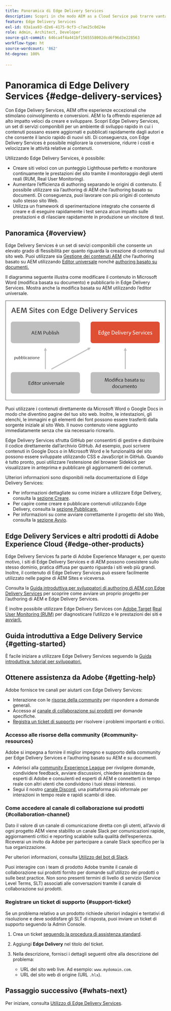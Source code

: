 ```yaml
---
title: Panoramica di Edge Delivery Services
description: Scopri in che modo AEM as a Cloud Service può trarre vantaggio dalle prestazioni e dai punteggi impeccabili di Lighthouse offerti da Edge Delivery Services.
feature: Edge Delivery Services
exl-id: 03a1aa93-d2e6-4175-9cf3-c7ae25c0d24e
role: Admin, Architect, Developer
source-git-commit: 646ca4f4a441bf1565558002dcd6f96d3e228563
workflow-type: ht
source-wordcount: '862'
ht-degree: 100%

---
```



# Panoramica di Edge Delivery Services {#edge-delivery-services}

Con Edge Delivery Services, AEM offre esperienze eccezionali che stimolano coinvolgimento e conversioni. AEM lo fa offrendo esperienze ad alto impatto veloci da creare e sviluppare. Scopri Edge Delivery Services, un set di servizi componibili per un ambiente di sviluppo rapido in cui i contenuti possano essere aggiornati e pubblicati rapidamente dagli autori e che consente il lancio rapido di nuovi siti. Di conseguenza, con Edge Delivery Services è possibile migliorare la conversione, ridurre i costi e velocizzare le attività relative ai contenuti.

Utilizzando Edge Delivery Services, è possibile:

* Creare siti veloci con un punteggio Lighthouse perfetto e monitorare continuamente le prestazioni del sito tramite il monitoraggio degli utenti reali (RUM, Real User Monitoring).
* Aumentare l’efficienza di authoring separando le origini di contenuto. È possibile utilizzare sia l’authoring di AEM che l’authoring basato su documenti. Di conseguenza, puoi lavorare con più origini di contenuto sullo stesso sito Web.
* Utilizza un framework di sperimentazione integrato che consente di creare e di eseguire rapidamente i test senza alcun impatto sulle prestazioni e di rilasciare rapidamente in produzione un vincitore di test.

## Panoramica {#overview}

Edge Delivery Services è un set di sevizi componibili che consente un elevato grado di flessibilità per quanto riguarda la creazione di contenuti sul sito web. Puoi utilizzare sia [Gestione dei contenuti AEM](https://experienceleague.adobe.com/docs/experience-manager-cloud-service/content/sites/authoring/getting-started/concepts.html?lang=it) che l’authoring basato su AEM utilizzando [Editor universale](/help/sites-cloud/authoring/universal-editor/authoring.md) nonché [authoring basato su documenti.](https://www.aem.live/docs/authoring)

Il diagramma seguente illustra come modificare il contenuto in Microsoft Word (modifica basata su documento) e pubblicarlo in Edge Delivery Services. Mostra anche la modifica basata su AEM utilizzando l’editor universale.

![Architettura di Edge Delivery](assets/AEM-with-EDS-publishing-simple2.png)

Puoi utilizzare i contenuti direttamente da Microsoft Word o Google Docs in modo che diventino pagine del tuo sito web. Inoltre, le intestazioni, gli elenchi, le immagini e gli elementi dei font possono essere trasferiti dalla sorgente iniziale al sito Web. Il nuovo contenuto viene aggiunto immediatamente senza che sia necessario ricrearlo.

Edge Delivery Services sfrutta GitHub per consentirti di gestire e distribuire il codice direttamente dall’archivio GitHub. Ad esempio, puoi scrivere contenuti in Google Docs o in Microsoft Word e le funzionalità del sito possono essere sviluppate utilizzando CSS e JavaScript in GitHub. Quando è tutto pronto, puoi utilizzare l’estensione del browser Sidekick per visualizzare in anteprima e pubblicare gli aggiornamenti dei contenuti.

Ulteriori informazioni sono disponibili nella documentazione di Edge Delivery Services:

* Per informazioni dettagliate su come iniziare a utilizzare Edge Delivery, consulta la [sezione Creare](https://www.aem.live/docs/#build).
* Per capire come creare e pubblicare contenuti utilizzando Edge Delivery, consulta la [sezione Pubblicare.](https://www.aem.live/docs/authoring)
* Per informazioni su come avviare correttamente il progetto del sito Web, consulta la [sezione Avvio](https://www.aem.live/docs/#launch).

## Edge Delivery Services e altri prodotti di Adobe Experience Cloud {#edge-other-products}

Edge Delivery Services fa parte di Adobe Experience Manager e, per questo motivo, i siti di Edge Delivery Services e di AEM possono coesistere sullo stesso dominio, pratica diffusa per quanto riguarda i siti web più grandi. Inoltre, il contenuto di Edge Delivery Services può essere facilmente utilizzato nelle pagine di AEM Sites e viceversa.

Consulta la [Guida introduttiva per sviluppatori di authoring di AEM con Edge Delivery Services](/help/edge/aem-authoring/edge-dev-getting-started.md) per scoprire come avviare un proprio progetto per l’authoring di AEM e Edge Delivery Services.

È inoltre possibile utilizzare Edge Delivery Services con [Adobe Target](https://www.aem.live/developer/target-integration) [Real User Monitoring (RUM)](https://www.aem.live/developer/rum) per diagnosticare l’utilizzo e le prestazioni dei siti e [avviarli.](https://experienceleague.adobe.com/it/docs/experience-platform/tags/home)

## Guida introduttiva a Edge Delivery Service {#getting-started}

È facile iniziare a utilizzare Edge Delivery Services seguendo la [Guida introduttiva: tutorial per sviluppatori.](https://www.aem.live/developer/tutorial)

## Ottenere assistenza da Adobe {#getting-help}

Adobe fornisce tre canali per aiutarti con Edge Delivery Services:

* Interazione con le [risorse della community](#community-resources) per rispondere a domande generali.
* Accesso al [canale di collaborazione sui prodotti](#collaboration-channel) per domande specifiche.
* [Registra un ticket di supporto](#support-ticket) per risolvere i problemi importanti e critici.

### Accesso alle risorse della community {#community-resources}

Adobe si impegna a fornire il miglior impegno e supporto della community per Edge Delivery Services e l’authoring basato su AEM e su documenti.

* Aderisci alla [community Experience League](https://adobe.ly/3Q6kTKl) per rivolgere domande, condividere feedback, avviare discussioni, chiedere assistenza da esperti di Adobe e consulenti ed esperti di AEM e connetterti in tempo reale con altri utenti che condividono i tuoi stessi interessi. 
* Segui il nostro [canale Discord](https://discord.gg/aem-live), una piattaforma più informale per interazioni in tempo reale e rapidi scambi di idee.

### Come accedere al canale di collaborazione sui prodotti {#collaboration-channel}

Dato il valore di un canale di comunicazione diretta con gli utenti, all’avvio di ogni progetto AEM viene stabilito un canale Slack per comunicazioni rapide, aggiornamenti critici e reporting scalabile sulla qualità dell’esperienza. Riceverai un invito da Adobe per partecipare a canale Slack specifico per la tua organizzazione.

Per ulteriori informazioni, consulta [Utilizzo del bot di Slack](https://www.aem.live/docs/slack).

Puoi interagire con i team di prodotto Adobe tramite il canale di collaborazione sui prodotti fornito per domande sull’utilizzo dei prodotti o sulle best practice. Non sono presenti termini di livello di servizio (Service Level Terms, SLT) associati alle conversazioni tramite il canale di collaborazione sui prodotti.

### Registrare un ticket di supporto {#support-ticket}

Se un problema relativo a un prodotto richiede ulteriori indagini e tentativi di risoluzione e deve soddisfare gli SLT di risposta, puoi inviare un ticket di supporto seguendo la Admin Console.

1. Crea un ticket [seguendo la procedura di assistenza standard](https://experienceleague.adobe.com/?support-tab=home?lang=it#support).
1. Aggiungi **Edge Delivery** nel titolo del ticket.
1. Nella descrizione, fornisci i dettagli seguenti oltre alla descrizione del problema:

   * URL del sito web live. Ad esempio: `www.mydomain.com`.
   * URL del sito web di origine (URL `.hlx`).

## Passaggio successivo {#whats-next}

Per iniziare, consulta [Utilizzo di Edge Delivery Services](/help/edge/using.md).
